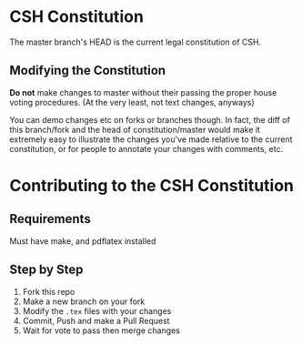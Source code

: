 # CSH Constitution
The master branch's HEAD is the current legal constitution of CSH.

## Modifying the Constitution
**Do not** make changes to master without their passing the proper house voting procedures. (At the very least, not text changes, anyways)

You can demo changes etc on forks or branches though. In fact, the diff of this branch/fork and the head of constitution/master would make it extremely easy to illustrate the changes you've made relative to the current constitution, or for people to annotate your changes with comments, etc.

# Contributing to the CSH Constitution

## Requirements
Must have make, and pdflatex installed

## Step by Step

1. Fork this repo
2. Make a new branch on your fork
3. Modify the `.tex` files with your changes
4. Commit, Push and make a Pull Request
5. Wait for vote to pass then merge changes
